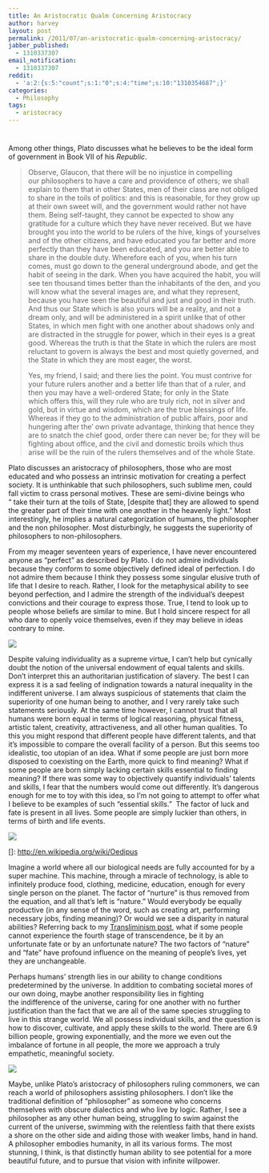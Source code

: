 ```yaml
---
title: An Aristocratic Qualm Concerning Aristocracy
author: harvey
layout: post
permalink: /2011/07/an-aristocratic-qualm-concerning-aristocracy/
jabber_published:
  - 1310337307
email_notification:
  - 1310337307
reddit:
  - 'a:2:{s:5:"count";s:1:"0";s:4:"time";s:10:"1310354687";}'
categories:
  - Philosophy
tags:
  - aristocracy
---
```

# 

Among other things, Plato discusses what he believes to be the ideal form of government in Book VII of his *Republic*.

> Observe, Glaucon, that there will be no injustice in compelling our philosophers to have a care and providence of others; we shall explain to them that in other States, men of their class are not obliged to share in the toils of politics: and this is reasonable, for they grow up at their own sweet will, and the government would rather not have them. Being self-taught, they cannot be expected to show any gratitude for a culture which they have never received. But we have brought you into the world to be rulers of the hive, kings of yourselves and of the other citizens, and have educated you far better and more perfectly than they have been educated, and you are better able to share in the double duty. Wherefore each of you, when his turn comes, must go down to the general underground abode, and get the habit of seeing in the dark. When you have acquired the habit, you will see ten thousand times better than the inhabitants of the den, and you will know what the several images are, and what they represent, because you have seen the beautiful and just and good in their truth. And thus our State which is also yours will be a reality, and not a dream only, and will be administered in a spirit unlike that of other States, in which men fight with one another about shadows only and are distracted in the struggle for power, which in their eyes is a great good. Whereas the truth is that the State in which the rulers are most reluctant to govern is always the best and most quietly governed, and the State in which they are most eager, the worst.
> 
> Yes, my friend, I said; and there lies the point. You must contrive for your future rulers another and a better life than that of a ruler, and then you may have a well-ordered State; for only in the State which offers this, will they rule who are truly rich, not in silver and gold, but in virtue and wisdom, which are the true blessings of life. Whereas if they go to the administration of public affairs, poor and hungering after the’ own private advantage, thinking that hence they are to snatch the chief good, order there can never be; for they will be fighting about office, and the civil and domestic broils which thus arise will be the ruin of the rulers themselves and of the whole State.

Plato discusses an aristocracy of philosophers, those who are most educated and who possess an intrinsic motivation for creating a perfect society. It is unthinkable that such philosophers, such sublime men, could fall victim to crass personal motives. These are semi-divine beings who “ take their turn at the toils of State, [despite that] they are allowed to spend the greater part of their time with one another in the heavenly light.” Most interestingly, he implies a natural categorization of humans, the philosopher and the non philosopher. Most disturbingly, he suggests the superiority of philosophers to non-philosophers.

From my meager seventeen years of experience, I have never encountered anyone as “perfect” as described by Plato. I do not admire individuals because they conform to some objectively defined ideal of perfection. I do not admire them because I think they possess some singular elusive truth of life that I desire to reach. Rather, I look for the metaphysical ability to see beyond perfection, and I admire the strength of the individual’s deepest convictions and their courage to express those. True, I tend to look up to people whose beliefs are similar to mine. But I hold sincere respect for all who dare to openly voice themselves, even if they may believe in ideas contrary to mine.

![][1]

 [1]: http://www.google.com/url?source=imgres&ct=img&q=http://www.ezeedictionary.com/imagedict/i/imbalance.jpg&sa=X&ei=hyQaTrmgI8fKgQei4OAb&ved=0CAQQ8wc&usg=AFQjCNFEf5vsgMEZv0YqDGcjrnHZ3X5bcA

Despite valuing individuality as a supreme virtue, I can’t help but cynically doubt the notion of the universal endowment of equal talents and skills. Don’t interpret this an authoritarian justification of slavery. The best I can express it is a sad feeling of indignation towards a natural inequality in the indifferent universe. I am always suspicious of statements that claim the superiority of one human being to another, and I very rarely take such statements seriously. At the same time however, I cannot trust that all humans were born equal in terms of logical reasoning, physical fitness, artistic talent, creativity, attractiveness, and all other human qualities. To this you might respond that different people have different talents, and that it’s impossible to compare the overall facility of a person. But this seems too idealistic, too utopian of an idea. What if some people are just born more disposed to coexisting on the Earth, more quick to find meaning? What if some people are born simply lacking certain skills essential to finding meaning? If there was some way to objectively quantify individuals’ talents and skills, I fear that the numbers would come out differently. It’s dangerous enough for me to toy with this idea, so I’m not going to attempt to offer what I believe to be examples of such “essential skills.”  The factor of luck and fate is present in all lives. Some people are simply luckier than others, in terms of birth and life events.

[![][3]][3]

 []: http://en.wikipedia.org/wiki/Oedipus

Imagine a world where all our biological needs are fully accounted for by a super machine. This machine, through a miracle of technology, is able to infinitely produce food, clothing, medicine, education, enough for every single person on the planet. The factor of “nurture” is thus removed from the equation, and all that’s left is “nature.” Would everybody be equally productive (in any sense of the word, such as creating art, performing necessary jobs, finding meaning)? Or would we see a disparity in natural abilities? Referring back to my [Transliminism post][3], what if some people cannot experience the fourth stage of transcendence, be it by an unfortunate fate or by an unfortunate nature? The two factors of “nature” and “fate” have profound influence on the meaning of people’s lives, yet they are unchangeable.

 [3]: http://harveyxia.wordpress.com/2011/06/25/transliminism-part-ii/

Perhaps humans’ strength lies in our ability to change conditions predetermined by the universe. In addition to combating societal mores of our own doing, maybe another responsibility lies in fighting the indifference of the universe, caring for one another with no further justification than the fact that we are all of the same species struggling to live in this strange world. We all possess individual skills, and the question is how to discover, cultivate, and apply these skills to the world. There are 6.9 billion people, growing exponentially, and the more we even out the imbalance of fortune in all people, the more we approach a truly empathetic, meaningful society.

![][4]

 [4]: http://www.google.com/url?source=imgres&ct=img&q=http://brightmorningstar.blog.com/files/2010/07/ManInUniverse.jpg&sa=X&ei=_yYaTtPSGI3VgAfvup0k&ved=0CAQQ8wc&usg=AFQjCNHEp0FnTvnFs8OPFlUJe6cdCbrz-w

Maybe, unlike Plato’s aristocracy of philosophers ruling commoners, we can reach a world of philosophers assisting philosophers. I don’t like the traditional definition of “philosopher” as someone who concerns themselves with obscure dialectics and who live by logic. Rather, I see a philosopher as any other human being, struggling to swim against the current of the universe, swimming with the relentless faith that there exists a shore on the other side and aiding those with weaker limbs, hand in hand. A philosopher embodies humanity, in all its various forms. The most stunning, I think, is that distinctly human ability to see potential for a more beautiful future, and to pursue that vision with infinite willpower.